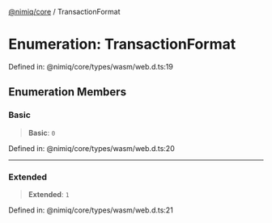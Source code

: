 [@nimiq/core](../globals.md) / TransactionFormat

# Enumeration: TransactionFormat

Defined in: @nimiq/core/types/wasm/web.d.ts:19

## Enumeration Members

### Basic

> **Basic**: `0`

Defined in: @nimiq/core/types/wasm/web.d.ts:20

***

### Extended

> **Extended**: `1`

Defined in: @nimiq/core/types/wasm/web.d.ts:21
